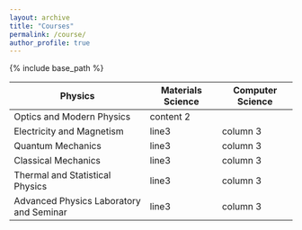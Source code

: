 ```yaml
---
layout: archive
title: "Courses"
permalink: /course/
author_profile: true
---
```

{% include base_path %}

| Physics                   | Materials Science | Computer Science |
| ------------------------- | ----------------- | ---------------- |
| Optics and Modern Physics | content 2         |                  |
| Electricity and Magnetism | line3             | column 3         |
| Quantum Mechanics         | line3             | column 3         |
| Classical Mechanics       | line3             | column 3         |
| Thermal and Statistical Physics | line3             | column 3         |
| Advanced Physics Laboratory and Seminar | line3             | column 3         |
